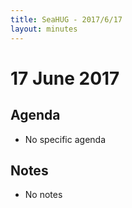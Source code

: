 ```yaml
---
title: SeaHUG - 2017/6/17
layout: minutes
---
```

# 17 June 2017

## Agenda

* No specific agenda

## Notes

* No notes
